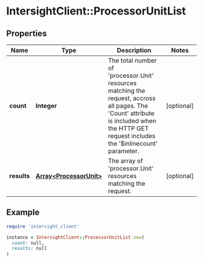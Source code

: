 # IntersightClient::ProcessorUnitList

## Properties

| Name | Type | Description | Notes |
| ---- | ---- | ----------- | ----- |
| **count** | **Integer** | The total number of &#39;processor.Unit&#39; resources matching the request, accross all pages. The &#39;Count&#39; attribute is included when the HTTP GET request includes the &#39;$inlinecount&#39; parameter. | [optional] |
| **results** | [**Array&lt;ProcessorUnit&gt;**](ProcessorUnit.md) | The array of &#39;processor.Unit&#39; resources matching the request. | [optional] |

## Example

```ruby
require 'intersight_client'

instance = IntersightClient::ProcessorUnitList.new(
  count: null,
  results: null
)
```

